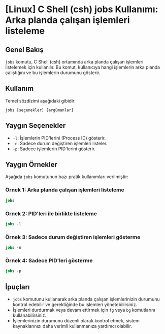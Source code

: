 # [Linux] C Shell (csh) jobs Kullanımı: Arka planda çalışan işlemleri listeleme

## Genel Bakış
`jobs` komutu, C Shell (csh) ortamında arka planda çalışan işlemleri listelemek için kullanılır. Bu komut, kullanıcıya hangi işlemlerin arka planda çalıştığını ve bu işlemlerin durumunu gösterir.

## Kullanım
Temel sözdizimi aşağıdaki gibidir:

```
jobs [seçenekler] [argümanlar]
```

## Yaygın Seçenekler
- `-l`: İşlemlerin PID'lerini (Process ID) gösterir.
- `-n`: Sadece durum değiştiren işlemleri listeler.
- `-p`: Sadece işlemlerin PID'lerini gösterir.

## Yaygın Örnekler
Aşağıda `jobs` komutunun bazı pratik kullanımları verilmiştir:

### Örnek 1: Arka planda çalışan işlemleri listeleme
```csh
jobs
```

### Örnek 2: PID'leri ile birlikte listeleme
```csh
jobs -l
```

### Örnek 3: Sadece durum değiştiren işlemleri gösterme
```csh
jobs -n
```

### Örnek 4: Sadece PID'leri gösterme
```csh
jobs -p
```

## İpuçları
- `jobs` komutunu kullanarak arka planda çalışan işlemlerinizin durumunu kontrol edebilir ve gerektiğinde bu işlemleri yönetebilirsiniz.
- İşlemleri durdurmak veya devam ettirmek için `fg` veya `bg` komutlarını kullanabilirsiniz.
- İşlemlerinizin durumunu düzenli olarak kontrol etmek, sistem kaynaklarınızı daha verimli kullanmanıza yardımcı olabilir.